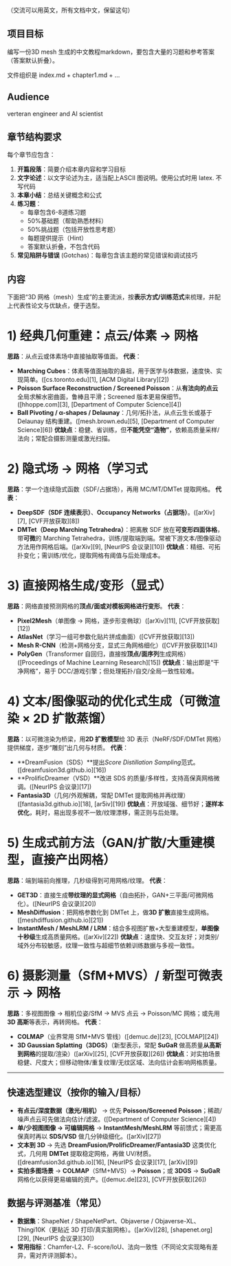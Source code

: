 （交流可以用英文，所有文档中文，保留这句）

## 项目目标
编写一份3D mesh 生成的中文教程markdown，要包含大量的习题和参考答案（答案默认折叠）。

文件组织是 index.md + chapter1.md + ...

## Audience
verteran engineer and AI scientist

## 章节结构要求
每个章节应包含：
1. **开篇段落**：简要介绍本章内容和学习目标
2. **文字论述**：以文字论述为主，适当配上ASCII 图说明。使用公式时用 latex. 不写代码
3. **本章小结**：总结关键概念和公式
4. **练习题**：
   - 每章包含6-8道练习题
   - 50%基础题（帮助熟悉材料）
   - 50%挑战题（包括开放性思考题）
   - 每题提供提示（Hint）
   - 答案默认折叠，不包含代码
5. **常见陷阱与错误** (Gotchas)：每章包含该主题的常见错误和调试技巧

## 内容
下面把“3D 网格（mesh）生成”的主要流派，按**表示方式/训练范式**来梳理，并配上代表性论文与优缺点，便于选型。

# 1) 经典几何重建：点云/体素 → 网格

**思路**：从点云或体素场中直接抽取等值面。
**代表**：

* **Marching Cubes**：体素等值面抽取的鼻祖，用于医学与体数据，速度快、实现简单。([cs.toronto.edu][1], [ACM Digital Library][2])
* **Poisson Surface Reconstruction / Screened Poisson**：从**有法向的点云**全局求解水密曲面，鲁棒且平滑；Screened 版本更易保细节。([hhoppe.com][3], [Department of Computer Science][4])
* **Ball Pivoting / α-shapes / Delaunay**：几何/拓扑法，从点云生长或基于 Delaunay 结构重建。([mesh.brown.edu][5], [Department of Computer Science][6])
  **优缺点**：稳健、省训练，但**不能凭空“造物”**，依赖高质量采样/法向；常配合摄影测量或激光扫描。

# 2) 隐式场 → 网格（学习式

**思路**：学一个连续隐式函数（SDF/占据场），再用 MC/MT/DMTet 提取网格。
**代表**：

* **DeepSDF（SDF 连续表示）**、**Occupancy Networks（占据场）**。([arXiv][7], [CVF开放获取][8])
* **DMTet（Deep Marching Tetrahedra）**：把离散 SDF 放在**可变形四面体格**，带**可微**的 Marching Tetrahedra，训练/提取端到端。常被下游文本/图像驱动方法用作网格后端。([arXiv][9], [NeurIPS 会议录][10])
  **优缺点**：精细、可拓扑变化；需训练/优化，提取网格有阈值与后处理成本。

# 3) 直接网格生成/变形（显式）

**思路**：网络直接预测网格的**顶点/面或对模板网格进行变形**。
**代表**：

* **Pixel2Mesh**（单图像 → 网格，逐步形变椭球）([arXiv][11], [CVF开放获取][12])
* **AtlasNet**（学习一组可参数化贴片拼成曲面）([CVF开放获取][13])
* **Mesh R-CNN**（检测+网格分支，显式三角网格细化）([CVF开放获取][14])
* **PolyGen**（Transformer 自回归，直接按**顶点/面序列**生成网格）([Proceedings of Machine Learning Research][15])
  **优缺点**：输出即是“干净网格”，易于 DCC/游戏引擎；但处理拓扑/自交/全局一致性较难。

# 4) 文本/图像驱动的**优化式**生成（可微渲染 × 2D 扩散蒸馏）

**思路**：以可微渲染为桥梁，用**2D 扩散模型**给 3D 表示（NeRF/SDF/DMTet 网格）提供梯度，逐步“雕刻”出几何与材质。
**代表**：

* \*\*DreamFusion（SDS）\*\*提出*Score Distillation Sampling*范式。([dreamfusion3d.github.io][16])
* \*\*ProlificDreamer（VSD）\*\*改进 SDS 的质量/多样性，支持高保真网格微调。([NeurIPS 会议录][17])
* **Fantasia3D**（几何/外观解耦，常配 DMTet 提取网格并再纹理）([fantasia3d.github.io][18], [ar5iv][19])
  **优缺点**：开放域强、细节好；**逐样本优化**，耗时，易出现多视不一致/纹理漂移，需正则与后处理。

# 5) 生成式**前**方法（GAN/扩散/大重建模型，直接产出网格）

**思路**：端到端前向推理，几秒级得到可用网格/纹理。
**代表**：

* **GET3D**：直接生成**带纹理的显式网格**（自由拓扑，GAN+三平面/可微网格化）。([NeurIPS 会议录][20])
* **MeshDiffusion**：把网格参数化到 DMTet 上，做**3D 扩散**直接生成网格。([meshdiffusion.github.io][21])
* **InstantMesh / MeshLRM / LRM**：结合多视图扩散+大型重建模型，**单图像十秒级**生成高质量网格。([arXiv][22])
  **优缺点**：速度快、交互友好；对类别/域外分布较敏感，纹理一致性与超细节依赖训练数据与多视一致性。

# 6) 摄影测量（SfM+MVS）/ 新型可微表示 → 网格

**思路**：多视图图像 → 相机位姿/SfM → MVS 点云 → Poisson/MC 网格；或先用**3D 高斯**等表示，再转网格。
**代表**：

* **COLMAP**（业界常用 SfM+MVS 管线）([demuc.de][23], [COLMAP][24])
* **3D Gaussian Splatting（3DGS）**（新型表示，常配 **SuGaR** 做高质量**从高斯到网格**的提取/渲染）([arXiv][25], [CVF开放获取][26])
  **优缺点**：对实拍场景稳健、尺度大；但移动物体/重复纹理/无纹区域、法向估计会影响网格质量。

---

## 快速选型建议（按你的输入/目标）

* **有点云/深度数据（激光/相机）** → 优先 **Poisson/Screened Poisson**；稀疏/噪声点云可先做法向估计/滤波。([Department of Computer Science][4])
* **单/少视图图像 → 可编辑网格** → **InstantMesh/MeshLRM** 等前馈式；需更高保真时再以 **SDS/VSD** 做几分钟级细化。([arXiv][27])
* **文本到 3D** → 先选 **DreamFusion/ProlificDreamer/Fantasia3D** 这类优化式，几何用 **DMTet** 提取稳定网格，再做 UV/材质。([dreamfusion3d.github.io][16], [NeurIPS 会议录][17], [arXiv][9])
* **实拍多图场景** → **COLMAP**（SfM+MVS）→ **Poisson**；或 **3DGS** → **SuGaR** 网格化以获得更易编辑的资产。([demuc.de][23], [CVF开放获取][26])

## 数据与评测基准（常见）

* **数据集**：ShapeNet / ShapeNetPart、Objaverse / Objaverse-XL、Thingi10K（更贴近 3D 打印/真实脏网格）。([arXiv][28], [shapenet.org][29], [NeurIPS 会议录][30])
* **常用指标**：Chamfer-L2、F-score/IoU、法向一致性（不同论文实现略有差异，需对齐评测脚本）。
